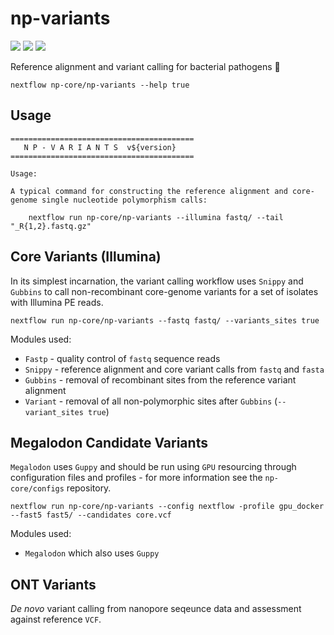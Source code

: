 # np-variants

![](https://img.shields.io/badge/lang-nextflow-41ab5d.svg)
![](https://img.shields.io/badge/version-0.1.0-addd8e.svg)
![](https://img.shields.io/badge/biorxiv-v0-f7fcb9.svg)

Reference alignment and variant calling for bacterial pathogens :orangutan:

```
nextflow np-core/np-variants --help true
```

## Usage

```
=========================================
   N P - V A R I A N T S  v${version}
=========================================

Usage:

A typical command for constructing the reference alignment and core-genome single nucleotide polymorphism calls:

    nextflow run np-core/np-variants --illumina fastq/ --tail "_R{1,2}.fastq.gz"

```

## Core Variants (Illumina)

In its simplest incarnation, the variant calling workflow uses `Snippy` and `Gubbins` to call non-recombinant core-genome variants for a set of isolates with Illumina PE reads.

```
nextflow run np-core/np-variants --fastq fastq/ --variants_sites true
```

Modules used:

* `Fastp` - quality control of `fastq` sequence reads 
* `Snippy` - reference alignment and core variant calls from `fastq` and `fasta`
* `Gubbins` - removal of recombinant sites from the reference variant alignment
* `Variant` - removal of all non-polymorphic sites after `Gubbins` (`--variant_sites true`)


## Megalodon Candidate Variants

`Megalodon` uses `Guppy` and should be run using `GPU` resourcing through configuration files and profiles - for more information see the `np-core/configs` repository.

```
nextflow run np-core/np-variants --config nextflow -profile gpu_docker --fast5 fast5/ --candidates core.vcf
```

Modules used:

* `Megalodon` which also uses `Guppy`

## ONT Variants

*De novo* variant calling from nanopore seqeunce data and assessment against reference `VCF`.
